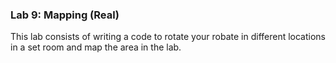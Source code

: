 ### Lab 9: Mapping (Real)
This lab consists of writing a code to rotate your robate in different locations in a set room and map the area in the lab.
